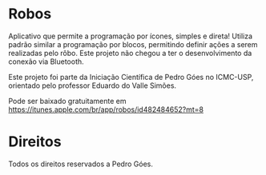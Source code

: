 # Robos
Aplicativo que permite a programação por ícones, simples e direta! Utiliza padrão similar a programação por blocos, permitindo definir ações a serem realizadas pelo rôbo. Este projeto não chegou a ter o desenvolvimento da conexão via Bluetooth.

Este projeto foi parte da Iniciação Científica de Pedro Góes no ICMC-USP, orientado pelo professor Eduardo do Valle Simões.

Pode ser baixado gratuitamente em https://itunes.apple.com/br/app/robos/id482484652?mt=8

# Direitos
Todos os direitos reservados a Pedro Góes.


